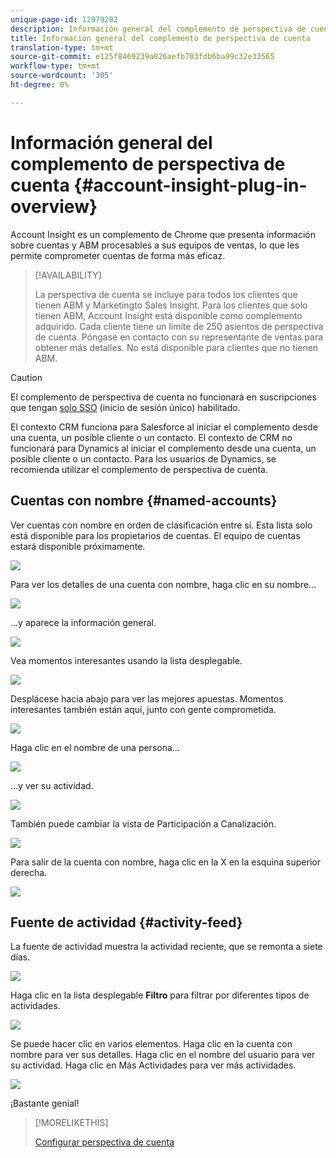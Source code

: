 ```yaml
---
unique-page-id: 12979282
description: Información general del complemento de perspectiva de cuenta - Documentos de marketing - Documentación del producto
title: Información general del complemento de perspectiva de cuenta
translation-type: tm+mt
source-git-commit: e125f8469239a026aefb703fdb6ba99c32e33565
workflow-type: tm+mt
source-wordcount: '305'
ht-degree: 0%

---
```



# Información general del complemento de perspectiva de cuenta {#account-insight-plug-in-overview}

Account Insight es un complemento de Chrome que presenta información sobre cuentas y ABM procesables a sus equipos de ventas, lo que les permite comprometer cuentas de forma más eficaz.

>[!AVAILABILITY]
>
>La perspectiva de cuenta se incluye para todos los clientes que tienen ABM y Marketingto Sales Insight. Para los clientes que solo tienen ABM, Account Insight está disponible como complemento adquirido. Cada cliente tiene un límite de 250 asientos de perspectiva de cuenta. Póngase en contacto con su representante de ventas para obtener más detalles. No está disponible para clientes que no tienen ABM.

>[!CAUTION]
>
>El complemento de perspectiva de cuenta no funcionará en suscripciones que tengan [solo SSO](/help/marketo/product-docs/administration/additional-integrations/restrict-user-login-to-sso-only.md) (inicio de sesión único) habilitado.
>
>El contexto CRM funciona para Salesforce al iniciar el complemento desde una cuenta, un posible cliente o un contacto. El contexto de CRM no funcionará para Dynamics al iniciar el complemento desde una cuenta, un posible cliente o un contacto. Para los usuarios de Dynamics, se recomienda utilizar el complemento de perspectiva de cuenta.

## Cuentas con nombre {#named-accounts}

Ver cuentas con nombre en orden de clasificación entre sí. Esta lista solo está disponible para los propietarios de cuentas. El equipo de cuentas estará disponible próximamente.

![](assets/na1.png)

Para ver los detalles de una cuenta con nombre, haga clic en su nombre...

![](assets/na3.png)

...y aparece la información general.

![](assets/na4.png)

Vea momentos interesantes usando la lista desplegable.

![](assets/na5.png)

Desplácese hacia abajo para ver las mejores apuestas. Momentos interesantes también están aquí, junto con gente comprometida.

![](assets/na6.png)

Haga clic en el nombre de una persona...

![](assets/na7.png)

...y ver su actividad.

![](assets/na8.png)

También puede cambiar la vista de Participación a Canalización.

![](assets/na9.png)

Para salir de la cuenta con nombre, haga clic en la X en la esquina superior derecha.

![](assets/na10.png)

## Fuente de actividad {#activity-feed}

La fuente de actividad muestra la actividad reciente, que se remonta a siete días.

![](assets/af1.png)

Haga clic en la lista desplegable **Filtro** para filtrar por diferentes tipos de actividades.

![](assets/af2.png)

Se puede hacer clic en varios elementos. Haga clic en la cuenta con nombre para ver sus detalles. Haga clic en el nombre del usuario para ver su actividad. Haga clic en Más Actividades para ver más actividades.

![](assets/af3.png)

¡Bastante genial!

>[!MORELIKETHIS]
>
>[Configurar perspectiva de cuenta](/help/marketo/product-docs/account-based-marketing/setup-abm/set-up-account-insight.md)
